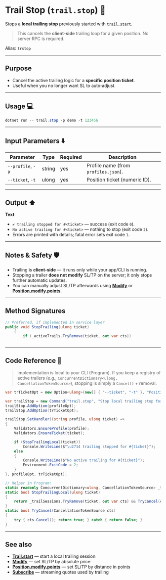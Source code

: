 # Trail Stop (`trail.stop`) 🛑

Stops a **local trailing stop** previously started with [`trail.start`](./Trail.start.md).

> This cancels the **client‑side** trailing loop for a given position. No server RPC is required.

Alias: `trstop`

---

## Purpose

* Cancel the active trailing logic for a **specific position ticket**.
* Useful when you no longer want SL to auto‑adjust.

---

## Usage 💻

```powershell
dotnet run -- trail.stop -p demo -t 123456
```

---

## Input Parameters ⬇️

| Parameter         | Type   | Required | Description                          |
| ----------------- | ------ | -------- | ------------------------------------ |
| `--profile`, `-p` | string | yes      | Profile name (from `profiles.json`). |
| `--ticket`, `-t`  | ulong  | yes      | Position ticket (numeric ID).        |

---

## Output ⬆️

**Text**

* `✔ trailing stopped for #<ticket>` — success (exit code `0`).
* `No active trailing for #<ticket>` — nothing to stop (exit code `2`).
* Errors are printed with details; fatal error sets exit code `1`.

---

## Notes & Safety 🛡️

* Trailing is **client‑side** — it runs only while your app/CLI is running.
* Stopping a trailer **does not modify** SL/TP on the server; it only stops further automatic updates.
* You can manually adjust SL/TP afterwards using **[Modify](./Modify.md)** or **[Position.modify.points](./Position.modify.points.md)**.

---

## Method Signatures 

```csharp
// Preferred, if implemented in service layer
public void StopTrailing(ulong ticket)
    {
        if (_activeTrails.TryRemove(ticket, out var cts))
        
```
---

## Code Reference 🧩

> Implementation is local to your CLI (Program). If you keep a registry of active trailers (e.g., `ConcurrentDictionary<ulong, CancellationTokenSource>`), stopping is simply a `Cancel()` + removal.

```csharp
var trTicketOpt = new Option<ulong>(new[] { "--ticket", "-t" }, "Position ticket") { IsRequired = true };

var trailStop = new Command("trail.stop", "Stop local trailing stop for a position");
trailStop.AddOption(profileOpt);
trailStop.AddOption(trTicketOpt);

trailStop.SetHandler((string profile, ulong ticket) =>
{
    Validators.EnsureProfile(profile);
    Validators.EnsureTicket(ticket);

    if (StopTrailingLocal(ticket))
        Console.WriteLine($"\u2714 trailing stopped for #{ticket}");
    else
    {
        Console.WriteLine($"No active trailing for #{ticket}");
        Environment.ExitCode = 2;
    }
}, profileOpt, trTicketOpt);

// Helper in Program:
static readonly ConcurrentDictionary<ulong, CancellationTokenSource> _trailSessions = new();
static bool StopTrailingLocal(ulong ticket)
{
    return _trailSessions.TryRemove(ticket, out var cts) && TryCancel(cts);
}
static bool TryCancel(CancellationTokenSource cts)
{
    try { cts.Cancel(); return true; } catch { return false; }
}
```

---

## See also

* **[Trail.start](./Trail.start.md)** — start a local trailing session
* **[Modify](./Modify.md)** — set SL/TP by absolute price
* **[Position.modify.points](./Position.modify.points.md)** — set SL/TP by distance in points
* **[Subscribe](../Streaming/Subscribe.md)** — streaming quotes used by trailing
